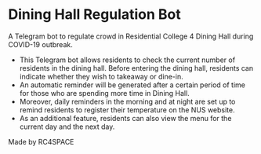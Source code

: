 # Dining Hall Regulation Bot

A Telegram bot to regulate crowd in Residential College 4 Dining Hall during COVID-19 outbreak.

- This Telegram bot allows residents to check the current number of residents in the dining hall. Before entering the dining hall, residents can indicate whether they wish to takeaway or dine-in. 
- An automatic reminder will be generated after a certain period of time for those who are spending more time in Dining Hall.
- Moreover, daily reminders in the morning and at night are set up to remind residents to register their temperature on the NUS website. 
- As an additional feature, residents can also view the menu for the current day and the next day.

Made by RC4SPACE
